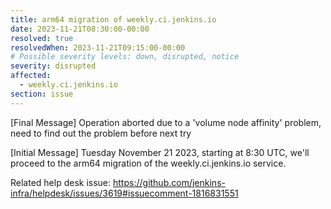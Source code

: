 ```yaml
---
title: arm64 migration of weekly.ci.jenkins.io
date: 2023-11-21T08:30:00-00:00
resolved: true
resolvedWhen: 2023-11-21T09:15:00-00:00
# Possible severity levels: down, disrupted, notice
severity: disrupted
affected:
  - weekly.ci.jenkins.io
section: issue
---
```


[Final Message]
Operation aborted due to a 'volume node affinity' problem, need to find out the problem before next try

[Initial Message]
Tuesday November 21 2023, starting at 8:30 UTC, we'll proceed to the arm64 migration of the weekly.ci.jenkins.io service.

Related help desk issue: https://github.com/jenkins-infra/helpdesk/issues/3619#issuecomment-1816831551
